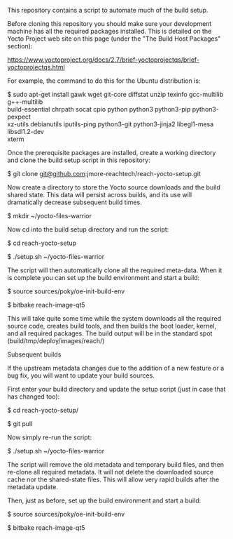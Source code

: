 This repository contains a script to automate much of the build setup.

Before cloning this repository you should make sure your development machine has all the required packages installed.  This is detailed on the Yocto Project web site on this page (under the "The Build Host Packages" section):

https://www.yoctoproject.org/docs/2.7/brief-yoctoprojectqs/brief-yoctoprojectqs.html

For example, the command to do this for the Ubuntu distribution is:

$ sudo apt-get install gawk wget git-core diffstat unzip texinfo gcc-multilib g++-multilib \
     build-essential chrpath socat cpio python python3 python3-pip python3-pexpect \
     xz-utils debianutils iputils-ping python3-git python3-jinja2 libegl1-mesa libsdl1.2-dev \
     xterm

Once the prerequisite packages are installed, create a working directory and clone the build setup script in this repository:

$ git clone git@github.com:jmore-reachtech/reach-yocto-setup.git

Now create a directory to store the Yocto source downloads and the build shared state. This data will persist across builds, and its use will dramatically decrease subsequent build times.

$ mkdir ~/yocto-files-warrior

Now cd into the build setup directory and run the script:

$ cd reach-yocto-setup

$ ./setup.sh ~/yocto-files-warrior

The script will then automatically clone all the required meta-data. When it is complete you can set up the build environment and start a build:

$ source sources/poky/oe-init-build-env
 
$ bitbake reach-image-qt5

This will take quite some time while the system downloads all the required source code, creates build tools, and then builds the boot loader, kernel, and all required packages. The build output will be in the standard spot (build/tmp/deploy/images/reach/)


Subsequent builds

If the upstream metadata changes due to the addition of a new feature or a bug fix, you will want to update your build sources.

First enter your build directory and update the setup script (just in case that has changed too):

$ cd reach-yocto-setup/

$ git pull

Now simply re-run the script:

$ ./setup.sh ~/yocto-files-warrior

The script will remove the old metadata and temporary build files, and then re-clone all required metadata.  It will not delete the downloaded source cache nor the shared-state files.  This will allow very rapid builds after the metadata update.

Then, just as before, set up the build environment and start a build:

$ source sources/poky/oe-init-build-env

$ bitbake reach-image-qt5

